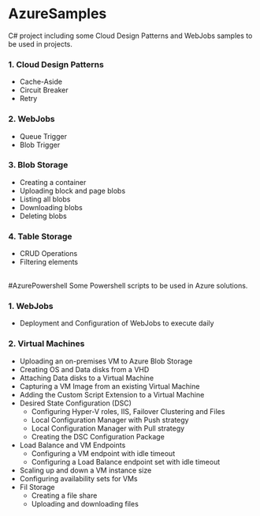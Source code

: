 # AzureSamples
C# project including some Cloud Design Patterns and WebJobs samples to be used in projects.

### 1. Cloud Design Patterns
<ul>
<li>Cache-Aside</li>
<li>Circuit Breaker</li>
<li>Retry</li>
</ul>

### 2. WebJobs
<ul>
<li>Queue Trigger</li>
<li>Blob Trigger</li>
</ul>

### 3. Blob Storage
<ul>
<li>Creating a container</li>
<li>Uploading block and page blobs</li>
<li>Listing all blobs</li>
<li>Downloading blobs</li>
<li>Deleting blobs</li>
</ul>

### 4. Table Storage
<ul>
<li>CRUD Operations</li>
<li>Filtering elements</li>
</ul>

<br>
#AzurePowershell
Some Powershell scripts to be used in Azure solutions.

### 1. WebJobs
<ul>
<li>Deployment and Configuration of WebJobs to execute daily</li>
</ul>

### 2. Virtual Machines
<ul>
<li>Uploading an on-premises VM to Azure Blob Storage</li>
<li>Creating OS and Data disks from a VHD</li>
<li>Attaching Data disks to a Virtual Machine</li>
<li>Capturing a VM Image from an existing Virtual Machine</li>
<li>Adding the Custom Script Extension to a Virtual Machine</li>
<li>Desired State Configuration (DSC)
    <ul>
        <li>Configuring Hyper-V roles, IIS, Failover Clustering and Files</li>
        <li>Local Configuration Manager with Push strategy</li>
        <li>Local Configuration Manager with Pull strategy</li>
        <li>Creating the DSC Configuration Package</li>
    </ul>
</li>
<li>Load Balance and VM Endpoints
    <ul>
        <li>Configuring a VM endpoint with idle timeout</li>
        <li>Configuring a Load Balance endpoint set with idle timeout</li>
    </ul>
</li>
<li>Scaling up and down a VM instance size</li>
<li>Configuring availability sets for VMs</li>
<li>Fil Storage
    <ul>
        <li>Creating a file share</li>
        <li>Uploading and downloading files</li>
    </ul>
</li>
</ul>
